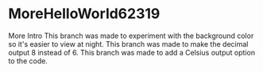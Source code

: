 # MoreHelloWorld62319
More Intro
This branch was made to experiment with the background color so it's easier to view at night.
This branch was made to make the decimal output 8 instead of 6.
This branch was made to add a Celsius output option to the code.

